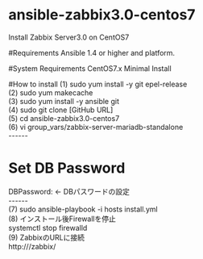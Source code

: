# ansible-zabbix3.0-centos7
Install Zabbix Server3.0 on CentOS7

#Requirements
Ansible 1.4 or higher and platform.

#System Requirements
CentOS7.x Minimal Install

#How to install
 (1) sudo yum install -y git epel-release<br>
 (2) sudo yum makecache<br>
 (3) sudo yum install -y ansible git<br>
 (4) sudo git clone [GitHub URL]<br>
 (5) cd ansible-zabbix3.0-centos7<br>
 (6) vi group_vars/zabbix-server-mariadb-standalone<br>
 ------<br>
 # Set DB Password<br>
 DBPassword: <password> ← DBパスワードの設定<br>
 ------<br>
 (7) sudo ansible-playbook -i hosts install.yml<br>
 (8) インストール後Firewallを停止<br>
   systemctl stop firewalld<br>
 (9) ZabbixのURLに接続<br>
 http://<SERVER IP Address>/zabbix/
